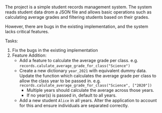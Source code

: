 The project is a simple student records management system. The system reads student data drom a JSON file and allows basic operations such as calculating average grades and filtering students based on their grades.

However, there are bugs in the existing implementation, and the system lacks critical features.

Tasks:
1. Fix the bugs in the existing implementation
2. Feature Addition:
    - Add a feature to calculate the average grade per class.  e.g. `records.calulate_average_grade_for_class("Science")`
    - Create a new dictionary `year_2021` with equivalent dummy data. Update the function which calculates the average grade per class to allow the class year to be passed in. e.g. `records.calulate_average_grade_for_class("Science", ["2020"])`
        - Multiple years should calculate the average across those years.
        - If no year(s) is passed in, default to all years.
    - Add a new student `Alice` in all years. Alter the application to account for this and ensure individuals are separated correctly.
